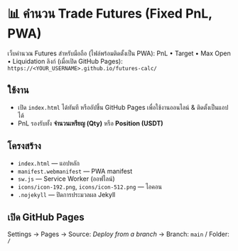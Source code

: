 # 📊 คำนวน Trade Futures (Fixed PnL, PWA)

เว็บคำนวณ Futures สำหรับมือถือ (ไฟล์พร้อมติดตั้งเป็น PWA): PnL • Target • Max Open • Liquidation
ลิงก์ (เมื่อเปิด GitHub Pages): `https://<YOUR_USERNAME>.github.io/futures-calc/`

## ใช้งาน
- เปิด `index.html` ได้ทันที หรืออัปขึ้น GitHub Pages เพื่อใช้งานออนไลน์ & ติดตั้งเป็นแอปได้
- PnL รองรับทั้ง **จำนวนเหรียญ (Qty)** หรือ **Position (USDT)**

## โครงสร้าง
- `index.html` — แอปหลัก
- `manifest.webmanifest` — PWA manifest
- `sw.js` — Service Worker (ออฟไลน์)
- `icons/icon-192.png`, `icons/icon-512.png` — ไอคอน
- `.nojekyll` — ปิดการประมวลผล Jekyll

## เปิด GitHub Pages
Settings → Pages → Source: *Deploy from a branch* → Branch: `main` / Folder: `/`

